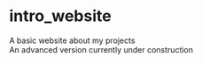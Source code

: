 # intro_website  
A basic website about my projects  
An advanced version currently under construction  
